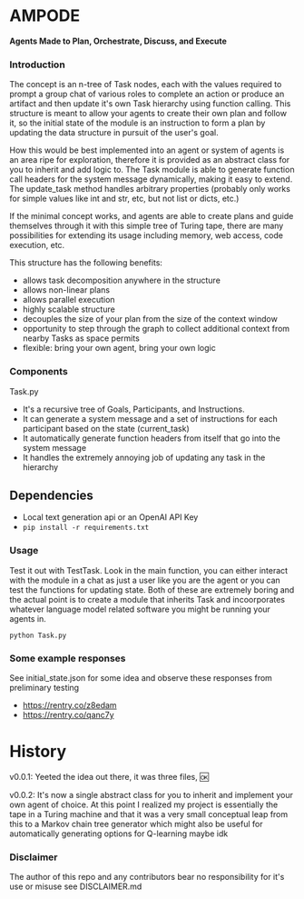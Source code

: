 # AMPODE
**Agents Made to Plan, Orchestrate, Discuss, and Execute**

### Introduction

The concept is an n-tree of Task nodes, each with the values required to prompt a group chat of various roles to complete an action or produce an artifact and then update it's own Task hierarchy using function calling.  This structure is meant to allow your agents to create their own plan and follow it, so the initial state of the module is an instruction to form a plan by updating the data structure in pursuit of the user's goal.

How this would be best implemented into an agent or system of agents is an area ripe for exploration, therefore it is provided as an abstract class for you to inherit and add logic to.  The Task module is able to generate function call headers for the system message dynamically, making it easy to extend.  The update_task method handles arbitrary  properties (probably only works for simple values like int and str, etc, but not list or dicts, etc.)

If the minimal concept works, and agents are able to create plans and guide themselves through it with this simple tree of Turing tape, there are many possibilities for extending its usage including memory, web access, code execution, etc.

This structure has the following benefits:
 - allows task decomposition anywhere in the structure
 - allows non-linear plans
 - allows parallel execution
 - highly scalable structure
 - decouples the size of your plan from the size of the context window
 - opportunity to step through the graph to collect additional context from nearby Tasks as space permits
 - flexible: bring your own agent, bring your own logic

### Components
Task.py
- It's a recursive tree of Goals, Participants, and Instructions. 
- It can generate a system message and a set of instructions for each participant based on the state (current_task)
- It automatically generate function headers from itself that go into the system message
- It handles the extremely annoying job of updating any task in the hierarchy

## Dependencies

- Local text generation api or an OpenAI API Key
- ```pip install -r requirements.txt```


### Usage
Test it out with TestTask.  Look in the main function, you can either interact with the module in a chat as just a user like you are the agent or you can test the functions for updating state.  Both of these are extremely boring and the actual point is to create a module that inherits Task and incoorporates whatever language model related software you might be running your agents in.

```python Task.py```

### Some example responses
See initial_state.json for some idea
and observe these responses from preliminary testing
- https://rentry.co/z8edam
- https://rentry.co/qanc7y


# History


v0.0.1:
  Yeeted the idea out there, it was three files, :ok:


v0.0.2:
  It's now a single abstract class for you to inherit and implement your own agent of choice.  At this point I realized my project is essentially the tape in a Turing machine and that it was a very small conceptual leap from this to a Markov chain tree generator which might also be useful for automatically generating options for Q-learning maybe idk


### Disclaimer 
The author of this repo and any contributors bear no responsibility for it's use or misuse see DISCLAIMER.md
